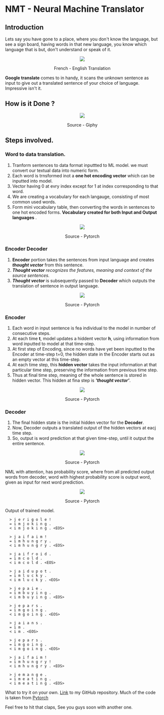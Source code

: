 # NMT - Neural Machine Translator

## Introduction

Lets say you have gone to a place, where you don't know the language, but see a sign board, having words in that new language, you know which language that is but, don't understand or speak of it. 
<p align="center">
  <img src="https://github.com/nischaygowda105/Neural-Machine-Translator/blob/master/output.gif">
</p>   

<p align="center">
French - English Translation
</p>                           

**Google translate** comes to in handy, it scans the unknown sentence as input to give out a translated sentence of your choice of language. Impressive isn't it.

## **How is it Done ?**
<p align="center">
  <img src="https://media.giphy.com/media/3og0IPCChsknyJA17q/giphy.gif">
</p> 
<p align="center">
Source - Giphy
</p>

## Steps involved.

### Word to data translation.

1. Tranform sentences to data format inputtted to ML model. we must convert our textual data into numeric form.
2. Each word is trnsformed inot a **one hot encoding vector** which can be inputted into model.
3. Vector having 0 at evry index except for 1 at index corresponding to that word.
4. We are creating a vocabulary for each langauge, consisting of most common used words.
5. Form mini vocabulary table, then converting the words in sentences to one hot encoded forms. **Vocabulary created for both Input and Output languages** .

<p align="center">
  <img src="https://pytorch.org/tutorials/_images/word-encoding.png">
</p> 
<p align="center">
Source - Pytorch
</p>

### Encoder Decoder

1. **Encoder** portion takes the sentences from input language and creates ***thought vector*** from this sentence.
2. ***Thought vector**  recognizes the features, meaning and context of the source sentences.*
3. ***Thought vector*** is subsequently passed to **Decoder** which outputs the translation of sentence in output language.

<p align="center">
  <img src="https://pytorch.org/tutorials/_images/seq2seq.png">
</p> 
<p align="center">
Source - Pytorch
</p>

### Encoder

1. Each word in input sentence is fea individual to the model in number of consecutive steps.
2. At each time **t**, model updates a hiddent vector **h**, using information from word inputted to model at that time-step.
3. At first step of Encoding, since no words have yet been inputted to the Encoder at time-step t=0, the hidden state in the Encoder starts out as an empty vector at this time-step.
4. At each time step, this **hidden vector** takes the input information at that particular time step, preserving the information from previous time step.
5. Thus at final time step, meaning of the whole sentence is stored in hidden vector. This hidden at fina step is ***'thought vector'***.

<p align="center">
  <img src="https://pytorch.org/tutorials/_images/encoder-network.png">
</p> 
<p align="center">
Source - Pytorch
</p>

### Decoder

1. The final hidden state is the initial hidden vector for the **Decoder**.
2. Now, Decoder outputs a translated output of the hidden vectors at eacj time step.
3. So, output is word prediction at that given time-step, until it output the entire sentence.

<p align="center">
  <img src="https://pytorch.org/tutorials/_images/decoder-network.png">
</p> 
<p align="center">
Source - Pytorch
</p>


NML with attention, has probability score, where from all predicted output words from decoder, word with highest probability score is output word, given as input for next word prediction.

<p align="center">
  <img src="https://i.imgur.com/1152PYf.png">
</p> 
<p align="center">
Source - Pytorch
</p>

Output of trained model.

      > j e r i g o l e !
      = i m j o k i n g .
      < i m j o k i n g . <EOS>

      > j a i f a i m !
      = i m h u n g r y .
      < i m h u n g r y . <EOS>

      > j a i f r o i d .
      = i m c o l d .
      < i m c o l d . <EOS>

      > j a i d u p o t .
      = i m l u c k y .
      < i m l u c k y . <EOS>

      > j e p a i e .
      = i m b u y i n g .
      < i m b u y i n g . <EOS>

      > j e p a r s .
      = i m g o i n g .
      < i m g o i n g . <EOS>

      > j a i a n s .
      = i m .
      < i m . <EOS>

      > j e p a r s .
      = i m g o i n g .
      < i m g o i n g . <EOS>

      > j a i f a i m !
      = i m h u n g r y !
      < i m h u n g r y . <EOS>

      > j e m a n g e .
      = i m e a t i n g .
      < i m e a t i n g . <EOS>

What to try it on your own.  [Link](https://github.com/nischaygowda105/Neural-Machine-Translator) to my GitHub repository. Much of the code is taken from [Pytorch](https://pytorch.org/tutorials/intermediate/seq2seq_translation_tutorial.html)

Feel free to hit that claps, See you guys soon with another one.
